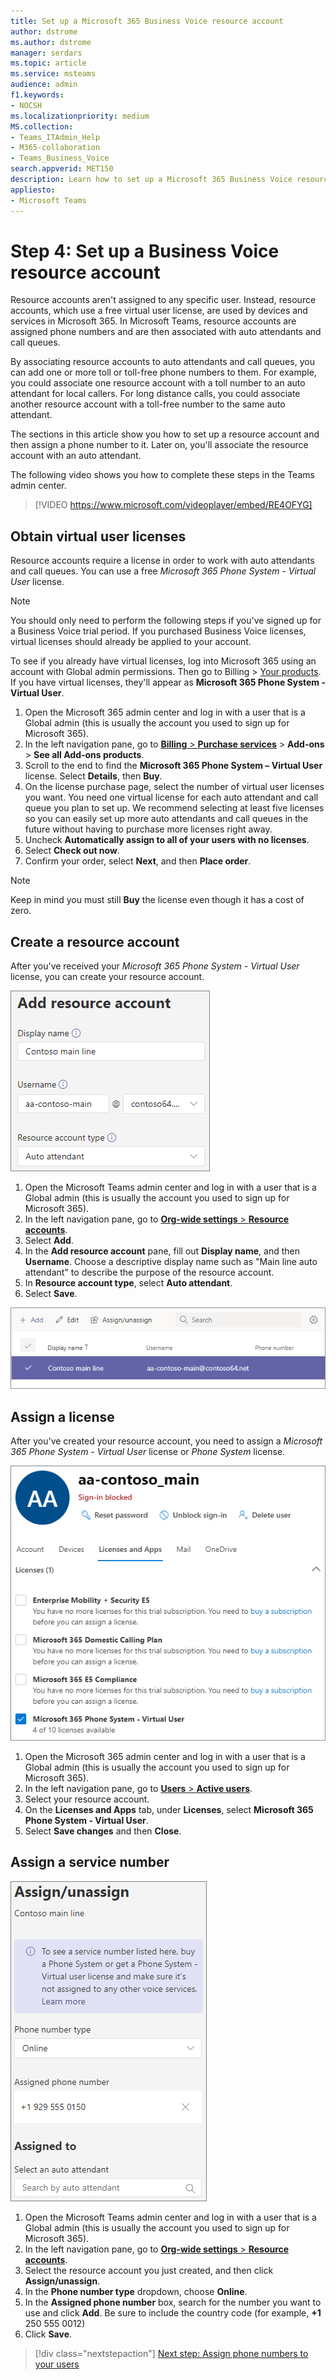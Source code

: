 ```yaml
---
title: Set up a Microsoft 365 Business Voice resource account
author: dstrome 
ms.author: dstrome
manager: serdars
ms.topic: article
ms.service: msteams
audience: admin
f1.keywords:
- NOCSH
ms.localizationpriority: medium
MS.collection: 
- Teams_ITAdmin_Help
- M365-collaboration
- Teams_Business_Voice
search.appverid: MET150
description: Learn how to set up a Microsoft 365 Business Voice resource account for use with auto attendants.
appliesto: 
- Microsoft Teams
---
```


# Step 4: Set up a Business Voice resource account

Resource accounts aren't assigned to any specific user. Instead, resource accounts, which use a free virtual user license, are used by devices and services in Microsoft 365. In Microsoft Teams, resource accounts are assigned phone numbers and are then associated with auto attendants and call queues.

By associating resource accounts to auto attendants and call queues, you can add one or more toll or toll-free phone numbers to them. For example, you could associate one resource account with a toll number to an auto attendant for local callers. For long distance calls, you could associate another resource account with a toll-free number to the same auto attendant.

The sections in this article show you how to set up a resource account and then assign a phone number to it. Later on, you'll associate the resource account with an auto attendant.

The following video shows you how to complete these steps in the Teams admin center.

> [!VIDEO https://www.microsoft.com/videoplayer/embed/RE4OFYG]

## Obtain virtual user licenses

Resource accounts require a license in order to work with auto attendants and call queues. You can use a free *Microsoft 365 Phone System - Virtual User* license.

> [!NOTE]
> You should only need to perform the following steps if you've signed up for a Business Voice trial period. If you purchased Business Voice licenses, virtual licenses should already be applied to your account. 
>
> To see if you already have virtual licenses, log into Microsoft 365 using an account with Global admin permissions. Then go to Billing > [Your products](https://admin.microsoft.com/Adminportal/Home#/subscriptions). If you have virtual licenses, they'll appear as **Microsoft 365 Phone System - Virtual User**.

1. Open the Microsoft 365 admin center and log in with a user that is a Global admin (this is usually the account you used to sign up for Microsoft 365).
2. In the left navigation pane, go to <a href="https://admin.microsoft.com/Adminportal/Home#/catalog" target="_blank">**Billing** > **Purchase services**</a> > **Add-ons** > **See all Add-ons products**.
3. Scroll to the end to find the **Microsoft 365 Phone System – Virtual User** license. Select **Details**, then **Buy**.
4. On the license purchase page, select the number of virtual user licenses you want. You need one virtual license for each auto attendant and call queue you plan to set up. We recommend selecting at least five licenses so you can easily set up more auto attendants and call queues in the future without having to purchase more licenses right away.
5. Uncheck **Automatically assign to all of your users with no licenses**.
6. Select **Check out now**.
7. Confirm your order, select **Next**, and then **Place order**.

> [!NOTE]
> Keep in mind you must still  **Buy** the license even though it has a cost of zero.

## Create a resource account

After you've received your *Microsoft 365 Phone System - Virtual User* license, you can create your resource account.

![Screenshot of add resource account user interface.](../media/resource-account-add.png)

1. Open the Microsoft Teams admin center and log in with a user that is a Global admin (this is usually the account you used to sign up for Microsoft 365).
2. In the left navigation pane, go to <a href="https://admin.teams.microsoft.com/company-wide-settings/resource-accounts" target="_blank">**Org-wide settings** > **Resource accounts**</a>.
3. Select **Add**.
4. In the **Add resource account** pane, fill out **Display name**, and then **Username**. Choose a descriptive display name such as "Main line auto attendant" to describe the purpose of the resource account.
5. In **Resource account type**, select **Auto attendant**.
6. Select **Save**.

![Screenshot of a list of resource accounts.](../media/resource-accounts-auto-attendant-only-page.png)

## Assign a license

After you've created your resource account, you need to assign a *Microsoft 365 Phone System - Virtual User* license or *Phone System* license.

![Screenshot of assign licenses user interface in the Microsoft 365 admin center.](../media/resource-account-assign-virtual-user-license.png)

1. Open the Microsoft 365 admin center and log in with a user that is a Global admin (this is usually the account you used to sign up for Microsoft 365).
1. In the left navigation pane, go to <a href="https://admin.microsoft.com/Adminportal/Home#/users" target="_blank">**Users** > **Active users**</a>.
1. Select your resource account.
1. On the **Licenses and Apps** tab, under **Licenses**, select **Microsoft 365 Phone System - Virtual User**.
1. Select **Save changes** and then **Close**.

## Assign a service number

![Screenshot of the assign service number user interface.](../media/resource-account-assign-phone-number.png)

1. Open the Microsoft Teams admin center and log in with a user that is a Global admin (this is usually the account you used to sign up for Microsoft 365).
1. In the left navigation pane, go to <a href="https://admin.teams.microsoft.com/company-wide-settings/resource-accounts" target="_blank">**Org-wide settings** > **Resource accounts**</a>.
1. Select the resource account you just created, and then click **Assign/unassign**.
1. In the **Phone number type** dropdown, choose **Online**.
1. In the **Assigned phone number** box, search for the number you want to use and click **Add**. Be sure to include the country code (for example, **+1** 250 555 0012)
1. Click **Save**.

> [!div class="nextstepaction"]
> [Next step: Assign phone numbers to your users](set-up-assign-numbers.md)
